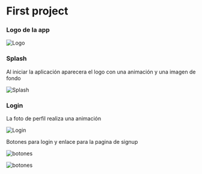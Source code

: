 # First project

### Logo de la app

![Logo](logo.png)

### Splash

Al iniciar la aplicación aparecera el logo con una animación y una imagen de fondo

![Splash](splash.png)

### Login

La foto de perfil realiza una animación 

![Login](login.png)

Botones para login y enlace para la pagina de signup

![botones](botoneslogin.png)

![botones](signup.png)